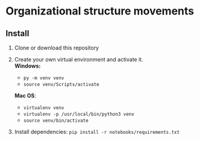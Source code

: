 # Organizational structure movements

## Install
1. Clone or download this repository
2. Create your own virtual environment and activate it.  
**Windows:**  
	* `py -m venv venv `  
	* `source venv/Scripts/activate`

	**Mac OS**:
	* `virtualenv venv`
	* `virtualenv -p /usr/local/bin/python3 venv`
	* `source venv/bin/activate`

3. Install dependencies: `pip install -r notebooks/requirements.txt`